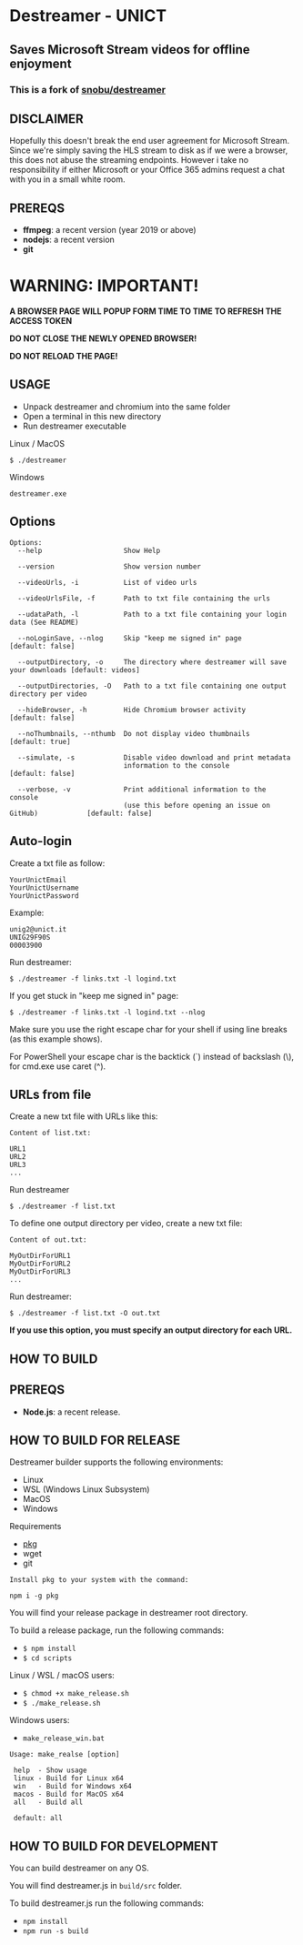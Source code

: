 # Destreamer - UNICT

## Saves Microsoft Stream videos for offline enjoyment

### This is a fork of [snobu/destreamer](https://github.com/snobu/destreamer)


## DISCLAIMER

Hopefully this doesn't break the end user agreement for Microsoft Stream. Since we're simply saving the HLS stream to disk as if we were a browser, this does not abuse the streaming endpoints. However i take no responsibility if either Microsoft or your Office 365 admins request a chat with you in a small white room.

## PREREQS

* **ffmpeg**: a recent version (year 2019 or above)
* **nodejs**: a recent version
* **git**

# WARNING: IMPORTANT!
**A BROWSER PAGE WILL POPUP FORM TIME TO TIME TO REFRESH THE ACCESS TOKEN**

**DO NOT CLOSE THE NEWLY OPENED BROWSER!**

**DO NOT RELOAD THE PAGE!**

## USAGE

* Unpack destreamer and chromium into the same folder
* Open a terminal in this new directory
* Run destreamer executable

Linux / MacOS
```
$ ./destreamer
```

Windows
```
destreamer.exe
```

## Options
```
Options:
  --help                    Show Help

  --version                 Show version number

  --videoUrls, -i           List of video urls

  --videoUrlsFile, -f       Path to txt file containing the urls

  --udataPath, -l           Path to a txt file containing your login data (See README)

  --noLoginSave, --nlog     Skip "keep me signed in" page                           [default: false]

  --outputDirectory, -o     The directory where destreamer will save your downloads [default: videos]

  --outputDirectories, -O   Path to a txt file containing one output directory per video

  --hideBrowser, -h         Hide Chromium browser activity                          [default: false]

  --noThumbnails, --nthumb  Do not display video thumbnails                         [default: true]

  --simulate, -s            Disable video download and print metadata
                            information to the console                              [default: false]

  --verbose, -v             Print additional information to the console
                            (use this before opening an issue on GitHub)            [default: false]

```

## Auto-login
Create a txt file as follow:

```
YourUnictEmail
YourUnictUsername
YourUnictPassword
```

Example:
```
unig2@unict.it
UNIG29F90S
00003900
```

Run destreamer:
```
$ ./destreamer -f links.txt -l logind.txt
```

If you get stuck in "keep me signed in" page:
```
$ ./destreamer -f links.txt -l logind.txt --nlog
```

Make sure you use the right escape char for your shell if using line breaks (as this example shows).

For PowerShell your escape char is the backtick (`) instead of backslash (\\), for cmd.exe use caret (^).

## URLs from file
Create a new txt file with URLs like this:
```
Content of list.txt:

URL1
URL2
URL3
...
```

Run destreamer
```
$ ./destreamer -f list.txt
```

To define one output directory per video, create a new txt file:
```
Content of out.txt:

MyOutDirForURL1
MyOutDirForURL2
MyOutDirForURL3
...
```

Run destreamer:
```
$ ./destreamer -f list.txt -O out.txt
```

**If you use this option, you must specify an output directory for each URL.**

## HOW TO BUILD

## PREREQS
* **Node.js**: a recent release.

## HOW TO BUILD FOR RELEASE
Destreamer builder supports the following environments:
* Linux
* WSL (Windows Linux Subsystem)
* MacOS
* Windows

Requirements
* [pkg](https://www.npmjs.com/package/pkg)
* wget
* git

`Install pkg to your system with the command:`
```
npm i -g pkg
```

You will find your release package in destreamer root directory.

To build a release package, run the following commands:
* `$ npm install`
* `$ cd scripts`

Linux / WSL / macOS users:

* `$ chmod +x make_release.sh`
* `$ ./make_release.sh`

Windows users:

* `make_release_win.bat`

```
Usage: make_realse [option]

 help  - Show usage
 linux - Build for Linux x64
 win   - Build for Windows x64
 macos - Build for MacOS x64
 all   - Build all

 default: all
```

## HOW TO BUILD FOR DEVELOPMENT
You can build destreamer on any OS.

You will find destreamer.js in `build/src` folder.

To build destreamer.js run the following commands:
* `npm install`
* `npm run -s build`
